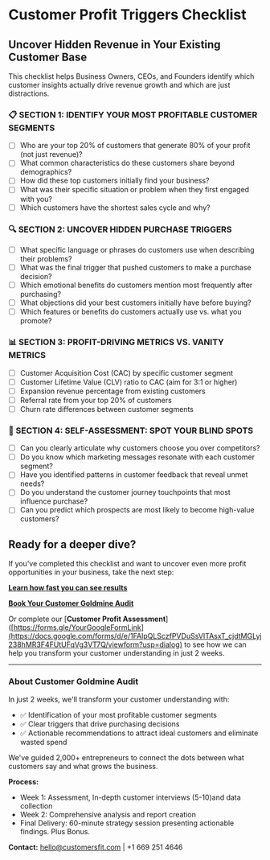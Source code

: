 # Customer Profit Triggers Checklist

## Uncover Hidden Revenue in Your Existing Customer Base

This checklist helps Business Owners, CEOs, and Founders identify which customer insights actually drive revenue growth and which are just distractions.

### 📋 SECTION 1: IDENTIFY YOUR MOST PROFITABLE CUSTOMER SEGMENTS

- [ ] Who are your top 20% of customers that generate 80% of your profit (not just revenue)?
- [ ] What common characteristics do these customers share beyond demographics?
- [ ] How did these top customers initially find your business?
- [ ] What was their specific situation or problem when they first engaged with you?
- [ ] Which customers have the shortest sales cycle and why?

### 🔍 SECTION 2: UNCOVER HIDDEN PURCHASE TRIGGERS

- [ ] What specific language or phrases do customers use when describing their problems?
- [ ] What was the final trigger that pushed customers to make a purchase decision?
- [ ] Which emotional benefits do customers mention most frequently after purchasing?
- [ ] What objections did your best customers initially have before buying?
- [ ] Which features or benefits do customers actually use vs. what you promote?

### 📊 SECTION 3: PROFIT-DRIVING METRICS VS. VANITY METRICS

- [ ] Customer Acquisition Cost (CAC) by specific customer segment
- [ ] Customer Lifetime Value (CLV) ratio to CAC (aim for 3:1 or higher)
- [ ] Expansion revenue percentage from existing customers
- [ ] Referral rate from your top 20% of customers
- [ ] Churn rate differences between customer segments

### 🔎 SECTION 4: SELF-ASSESSMENT: SPOT YOUR BLIND SPOTS

- [ ] Can you clearly articulate why customers choose you over competitors?
- [ ] Do you know which marketing messages resonate with each customer segment?
- [ ] Have you identified patterns in customer feedback that reveal unmet needs?
- [ ] Do you understand the customer journey touchpoints that most influence purchase?
- [ ] Can you predict which prospects are most likely to become high-value customers?

## Ready for a deeper dive?

If you've completed this checklist and want to uncover even more profit opportunities in your business, take the next step:

[**Learn how fast you can see results**](https://cuscomersfit.com)

[**Book Your Customer Goldmine Audit**](https://calendly.com/patricia-rubio/30min-chat)

Or complete our [**Customer Profit Assessment**]([https://forms.gle/YourGoogleFormLink](https://docs.google.com/forms/d/e/1FAIpQLSczfPVDuSsVITAsxT_cjdtMGLyj238hMR3F4FUtUFqVg3VT7Q/viewform?usp=dialog) to see how we can help you transform your customer understanding in just 2 weeks.

---

### About Customer Goldmine Audit

In just 2 weeks, we'll transform your customer understanding with:

- ✅ Identification of your most profitable customer segments
- ✅ Clear triggers that drive purchasing decisions
- ✅ Actionable recommendations to attract ideal customers and eliminate wasted spend

We've guided 2,000+ entrepreneurs to connect the dots between what customers say and what grows the business.

**Process:**
- Week 1: Assessment, In-depth customer interviews (5-10)and data collection
- Week 2: Comprehensive analysis and report creation
- Final Delivery: 60-minute strategy session presenting actionable findings. Plus Bonus.

**Contact:** hello@customersfit.com | +1 669 251 4646
